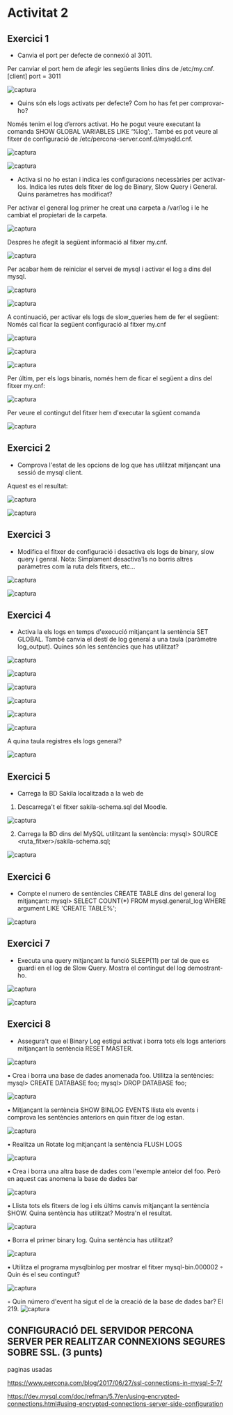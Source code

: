 # Activitat 2

## Exercici 1

- Canvia el port per defecte de connexió al 3011.

Per canviar el port hem de afegir les següents linies dins de /etc/my.cnf.
[client]
port =  3011

![captura](https://github.com/Shyrkoon/Base-de-dades/blob/master/Activitat2/img/port.png)

- Quins són els logs activats per defecte? Com ho has fet per comprovar-ho?

Només tenim el log d’errors activat. Ho he pogut veure executant la comanda SHOW GLOBAL VARIABLES LIKE ‘%log’;. També es pot veure al fitxer de configuració de /etc/percona-server.conf.d/mysqld.cnf.

![captura](https://github.com/Shyrkoon/Base-de-dades/blob/master/Activitat2/img/foto%20ej%202%201.png)

![captura](https://github.com/Shyrkoon/Base-de-dades/blob/master/Activitat2/img/foto%20ej%202%202.png)

- Activa si no ho estan i indica les configuracions necessàries per activar-los. Indica les rutes dels fitxer de log de Binary, Slow Query i General. Quins paràmetres has modificat?


Per activar el general log primer he creat una carpeta a /var/log i le he cambiat el propietari de la carpeta.

![captura](https://github.com/Shyrkoon/Base-de-dades/blob/master/Activitat2/img/foto%20ej%203%201.png)

Despres he afegit la següent informació al fitxer my.cnf.

![captura](https://github.com/Shyrkoon/Base-de-dades/blob/master/Activitat2/img/foto%20ej%203%202.png)

Per acabar hem de reiniciar el servei de mysql i activar el log a dins del mysql.

![captura](https://github.com/Shyrkoon/Base-de-dades/blob/master/Activitat2/img/foto%20ej%203%205.png)

![captura](https://github.com/Shyrkoon/Base-de-dades/blob/master/Activitat2/img/foto%20ej%203%203.png)


A continuació, per activar els logs de slow_queries hem de fer el següent:
Només cal ficar la següent configuració al fitxer my.cnf

![captura](https://github.com/Shyrkoon/Base-de-dades/blob/master/Activitat2/img/foto%20ej%203%204.png)

![captura](https://github.com/Shyrkoon/Base-de-dades/blob/master/Activitat2/img/foto%20ej%203%206.png)

![captura](https://github.com/Shyrkoon/Base-de-dades/blob/master/Activitat2/img/foto%20ej%203%207.png)

Per últim, per els logs binaris, només hem de ficar el següent a dins del fitxer my.cnf:

![captura](https://github.com/Shyrkoon/Base-de-dades/blob/master/Activitat2/img/foto%20ej%203%208%20V2.png)

Per veure el contingut del fitxer hem d'executar la sgüent comanda

![captura](https://github.com/Shyrkoon/Base-de-dades/blob/master/Activitat2/img/foto%20ej%203%209.png)


## Exercici 2

- Comprova l'estat de les opcions de log que has utilitzat mitjançant una sessió de mysql client.

Aquest es el resultat:

![captura](https://github.com/Shyrkoon/Base-de-dades/blob/master/Activitat2/img/foto%20ej%202%20v1.png)

![captura](https://github.com/Shyrkoon/Base-de-dades/blob/master/Activitat2/img/foto%202%202.png)

## Exercici 3

- Modifica el fitxer de configuració i desactiva els logs de binary, slow query i genral. Nota: Simplament desactiva'ls no borris altres paràmetres com la ruta dels fitxers, etc...

![captura](https://github.com/Shyrkoon/Base-de-dades/blob/master/Activitat2/img/foto%203%201.png)

![captura](https://github.com/Shyrkoon/Base-de-dades/blob/master/Activitat2/img/foto%203%202.png)

## Exercici 4
- Activa la els logs en temps d'execució mitjançant la sentència SET GLOBAL. També canvia el destí de log general a una taula (paràmetre log_output). Quines són les sentències que has utilitzat? 

![captura](https://github.com/Shyrkoon/Base-de-dades/blob/master/Activitat2/img/foto%204%201.png)

![captura](https://github.com/Shyrkoon/Base-de-dades/blob/master/Activitat2/img/foto%204%202.png)

![captura](https://github.com/Shyrkoon/Base-de-dades/blob/master/Activitat2/img/foto%204%203.png)

![captura](https://github.com/Shyrkoon/Base-de-dades/blob/master/Activitat2/img/foto%204%204.png)

![captura](https://github.com/Shyrkoon/Base-de-dades/blob/master/Activitat2/img/foto%204%205.png)

![captura](https://github.com/Shyrkoon/Base-de-dades/blob/master/Activitat2/img/foto%204%206.png)

A quina taula registres els logs general?

![captura](https://github.com/Shyrkoon/Base-de-dades/blob/master/Activitat2/img/foto%204%207.png)

## Exercici 5
- Carrega la BD Sakila localitzada a la web de
1. Descarrega't el fitxer sakila-schema.sql del Moodle.

![captura](https://github.com/Shyrkoon/Base-de-dades/blob/master/Activitat2/img/foto%205%203.png)

2. Carrega la BD dins del MySQL utilitzant la sentència:
mysql> SOURCE <ruta_fitxer>/sakila-schema.sql;

![captura](https://github.com/Shyrkoon/Base-de-dades/blob/master/Activitat2/img/foto%205%202.png)

## Exercici 6
- Compte el numero de sentències CREATE TABLE dins del general log mitjançant:
mysql> SELECT COUNT(*)
	FROM mysql.general_log
	WHERE argument LIKE 'CREATE TABLE%';

![captura](https://github.com/Shyrkoon/Base-de-dades/blob/master/Activitat2/img/foto%206%201.png)

## Exercici 7
- Executa una query mitjançant la funció SLEEP(11) per tal de que es guardi en el log de Slow Query. Mostra el contingut del log demostrant-ho.

![captura](https://github.com/Shyrkoon/Base-de-dades/blob/master/Activitat2/img/foto%207%201.png)

![captura](https://github.com/Shyrkoon/Base-de-dades/blob/master/Activitat2/img/foto%207%202.png)

## Exercici 8
- Assegura't que el Binary Log estigui activat i borra tots els logs anteriors mitjançant la sentència RESET MASTER.

![captura](https://github.com/Shyrkoon/Base-de-dades/blob/master/Activitat2/img/foto%208%201.png)

•	Crea i borra una base de dades anomenada foo. Utilitza la sentències:
		mysql> CREATE DATABASE foo;
		mysql> DROP DATABASE foo;

![captura](https://github.com/Shyrkoon/Base-de-dades/blob/master/Activitat2/img/foto%208%202.png)

•	Mitjançant la sentència SHOW BINLOG EVENTS llista els events i comprova les sentències anteriors en quin fitxer de log estan.

![captura](https://github.com/Shyrkoon/Base-de-dades/blob/master/Activitat2/img/foto%208%203.png)

•	Realitza un Rotate log mitjançant la sentència FLUSH LOGS

![captura](https://github.com/Shyrkoon/Base-de-dades/blob/master/Activitat2/img/foto%208%204.png)

•	Crea i borra una altra base de dades com l'exemple anteior del foo. Però en aquest cas anomena la base de dades bar

![captura](https://github.com/Shyrkoon/Base-de-dades/blob/master/Activitat2/img/foto%208%205.png)

•	Llista tots els fitxers de log i els últims canvis mitjançant la sentència SHOW. Quina sentència has utilitzat? Mostra'n el resultat.

![captura](https://github.com/Shyrkoon/Base-de-dades/blob/master/Activitat2/img/foto%208%206.png)

•	Borra el primer binary log. Quina sentència has utilitzat?

![captura](https://github.com/Shyrkoon/Base-de-dades/blob/master/Activitat2/img/foto%208%207.png)

•	Utilitza el programa mysqlbinlog per mostrar el fitxer mysql-bin.000002
◦	Quin és el seu contingut?

![captura](https://github.com/Shyrkoon/Base-de-dades/blob/master/Activitat2/img/foto%208%208.png)

◦	Quin número d'event ha sigut el de la creació de la base de dades bar?
El 219.
![captura](https://github.com/Shyrkoon/Base-de-dades/blob/master/Activitat2/img/foto%208%209.png)

 ## CONFIGURACIÓ DEL SERVIDOR PERCONA SERVER PER REALITZAR CONNEXIONS SEGURES SOBRE SSL. (3 punts)


paginas usadas

https://www.percona.com/blog/2017/06/27/ssl-connections-in-mysql-5-7/

https://dev.mysql.com/doc/refman/5.7/en/using-encrypted-connections.html#using-encrypted-connections-server-side-configuration
